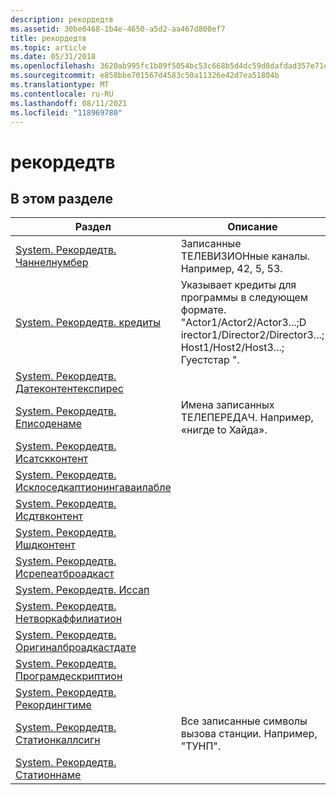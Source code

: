 ```yaml
---
description: рекордедтв
ms.assetid: 30be0468-1b4e-4650-a5d2-aa467d800ef7
title: рекордедтв
ms.topic: article
ms.date: 05/31/2018
ms.openlocfilehash: 3620ab995fc1b89f5054bc53c668b5d4dc59d8dafdad357e71ea217991f13fb9
ms.sourcegitcommit: e858bbe701567d4583c50a11326e42d7ea51804b
ms.translationtype: MT
ms.contentlocale: ru-RU
ms.lasthandoff: 08/11/2021
ms.locfileid: "118969780"
---
```

# <a name="recordedtv"></a>рекордедтв

## <a name="in-this-section"></a>В этом разделе



| Раздел                                                                                                                      | Описание                                                                                                                                                           |
|----------------------------------------------------------------------------------------------------------------------------|-----------------------------------------------------------------------------------------------------------------------------------------------------------------------|
| [System. Рекордедтв. Чаннелнумбер](./props-system-recordedtv-channelnumber.md)<br/>                             | Записанные ТЕЛЕВИЗИОНные каналы. Например, 42, 5, 53.<br/>                                                                                                          |
| [System. Рекордедтв. кредиты](./props-system-recordedtv-credits.md)<br/>                                         | Указывает кредиты для программы в следующем формате. "Actor1/Actor2/Actor3...;D irector1/Director2/Director3...; Host1/Host2/Host3...; Гуестстар ".<br/> |
| [System. Рекордедтв. Датеконтентекспирес](./props-system-recordedtv-datecontentexpires.md)<br/>                   |                                                                                                                                                                       |
| [System. Рекордедтв. Еписоденаме](./props-system-recordedtv-episodename.md)<br/>                                 | Имена записанных ТЕЛЕПЕРЕДАЧ. Например, «нигде to Хайда».<br/>                                                                                         |
| [System. Рекордедтв. Исатскконтент](./props-system-recordedtv-isatsccontent.md)<br/>                             |                                                                                                                                                                       |
| [System. Рекордедтв. Исклоседкаптионингаваилабле](./props-system-recordedtv-isclosedcaptioningavailable.md)<br/> |                                                                                                                                                                       |
| [System. Рекордедтв. Исдтвконтент](./props-system-recordedtv-isdtvcontent.md)<br/>                               |                                                                                                                                                                       |
| [System. Рекордедтв. Ишдконтент](./props-system-recordedtv-ishdcontent.md)<br/>                                 |                                                                                                                                                                       |
| [System. Рекордедтв. Исрепеатброадкаст](./props-system-recordedtv-isrepeatbroadcast.md)<br/>                     |                                                                                                                                                                       |
| [System. Рекордедтв. Иссап](./props-system-recordedtv-issap.md)<br/>                                             |                                                                                                                                                                       |
| [System. Рекордедтв. Нетворкаффилиатион](./props-system-recordedtv-networkaffiliation.md)<br/>                   |                                                                                                                                                                       |
| [System. Рекордедтв. Оригиналброадкастдате](./props-system-recordedtv-originalbroadcastdate.md)<br/>             |                                                                                                                                                                       |
| [System. Рекордедтв. Програмдескриптион](./props-system-recordedtv-programdescription.md)<br/>                   |                                                                                                                                                                       |
| [System. Рекордедтв. Рекордингтиме](./props-system-recordedtv-recordingtime.md)<br/>                             |                                                                                                                                                                       |
| [System. Рекордедтв. Статионкаллсигн](./props-system-recordedtv-stationcallsign.md)<br/>                         | Все записанные символы вызова станции. Например, "ТУНП".<br/>                                                                                                     |
| [System. Рекордедтв. Статионнаме](./props-system-recordedtv-stationname.md)<br/>                                 |                                                                                                                                                                       |



 

 

 
